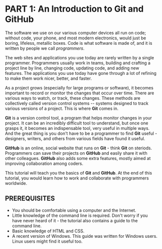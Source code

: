 # PART 1: An Introduction to __Git__ and __GitHub__

The software we use on our various computer devices all run on code; without code, your phone, and most modern electronics, would just be boring, lifeless, metallic boxes. Code is what software is made of, and it is written by people we call _programmers_. 

The web sites and applications you use today are rarely written by a single programmer. Programmers usually work in teams, building and crafting a project line by line, changing code, updating code, and adding new features. The applications you use today have gone through a lot of refining to make them work nicer, better, and faster.

As a project grows (especially for large programs or software), it becomes important to record or monitor the changes that occur over time. There are various ways to watch, or track, these changes. These methods are collectively called version control systems -- systems designed to track various versions of a project. This is where __Git__ comes in.

__Git__ is a version control tool, a program that helps monitor changes in your project. It can be an incredibly difficult tool to understand, but once one grasps it, it becomes an indispensable tool, very useful in multiple ways. And the great thing is you don't have to be a programmer to find __Git__ useful - designers, writers, and others from various fields have found it useful.

__GitHub__ is an online, social website that runs on __Git__ - think __Git__ on steriods. Programmers can save their projects on __GitHub__ and easily share it with other colleagues. __GitHub__ also adds some extra features, mostly aimed at improving collaboration among coders.

This tutorial will teach you the basics of __Git__ and __GitHub__. At the end of this tutorial, you would learn how to work and collaborate with programmers worldwide.

## PREREQUISITES
 - You should be comfortable using a computer and the Internet.
 - Little knowledge of the command line is required. Don't worry if you have never heard of it - the tutorial also contains a guide to the command line.
 - Basic knowledge of HTML and CSS.
 - A recent version of Windows. This guide was written for Windows users. Linux users might find it useful too.
